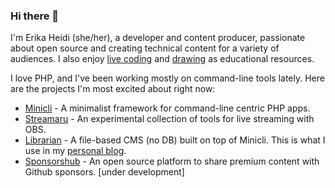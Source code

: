 ### Hi there 👋
I'm Erika Heidi (she/her), a developer and content producer, passionate about open source and creating technical content for a variety of audiences. I also enjoy [live coding](https://twitch.tv/erikaheidi) and [drawing](https://dev.to/erikaheidi/pick-squash-drop-rebase-comic-607) as educational resources.

I love PHP, and I've been working mostly on command-line tools lately. Here are the projects I'm most excited about right now:

- [Minicli](https://github.com/minicli/minicli) - A minimalist framework for command-line centric PHP apps.
- [Streamaru](https://github.com/erikaheidi/streamaru) - An experimental collection of tools for live streaming with OBS.
- [Librarian](https://github.com/minicli/librarian) - A file-based CMS (no DB) built on top of Minicli. This is what I use in my [personal blog](https://eheidi.dev).
- [Sponsorshub](https://github.com/erikaheidi/sponsorshub) - An open source platform to share premium content with Github sponsors. [under development]

<!--
**erikaheidi/erikaheidi** is a ✨ _special_ ✨ repository because its `README.md` (this file) appears on your GitHub profile.

Here are some ideas to get you started:

- 🔭 I’m currently working on ...
- 🌱 I’m currently learning ...
- 👯 I’m looking to collaborate on ...
- 🤔 I’m looking for help with ...
- 💬 Ask me about ...
- 📫 How to reach me: ...
- 😄 Pronouns: ...
- ⚡ Fun fact: ...
-->
